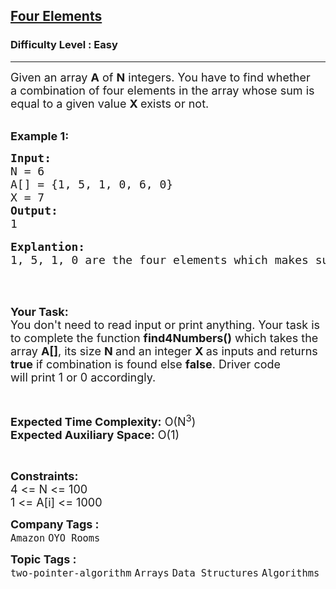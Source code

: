 <h2><a href="https://www.geeksforgeeks.org/problems/four-elements2452/1?page=1&category=Arrays&difficulty=Easy&status=unsolved&sortBy=submissions">Four Elements</a></h2><h3>Difficulty Level : Easy</h3><hr><div class="problems_problem_content__Xm_eO"><p><span style="font-size:18px">Given an array <strong>A</strong> of <strong>N</strong> integers. You have to&nbsp;find whether a&nbsp;combination of four elements in the array whose sum is equal to a given value <strong>X </strong>exists or not.</span><br>
&nbsp;</p>

<p><span style="font-size:18px"><strong>Example 1:</strong></span></p>

<pre><span style="font-size:18px"><strong>Input:</strong>
N = 6
A[] = {1, 5, 1, 0, 6, 0}
X = 7
<strong>Output:</strong>
1</span>

<span style="font-size:18px"><strong>Explantion:
</strong>1, 5, 1, 0 are the four elements which makes sum 7.</span></pre>

<p>&nbsp;</p>

<p><br>
<span style="font-size:18px"><strong>Your Task:&nbsp;&nbsp;</strong><br>
You don't need to read input or print anything. Your task is to complete the function&nbsp;<strong>find4Numbers()</strong>&nbsp;which takes the array <strong>A[]</strong>, its size <strong>N </strong>and an integer <strong>X&nbsp;</strong>as inputs and returns <strong>true</strong> if combination is found else <strong>false</strong>. Driver code will&nbsp;print 1 or 0 accordingly.</span></p>

<p>&nbsp;</p>

<p><span style="font-size:18px"><strong>Expected Time Complexity:</strong> O(N<sup>3</sup>)<br>
<strong>Expected Auxiliary Space:</strong> O(1)</span></p>

<p>&nbsp;</p>

<p><span style="font-size:18px"><strong>Constraints:</strong><br>
4 &lt;= N &lt;= 100<br>
1 &lt;= A[i] &lt;= 1000</span></p>
</div><p><span style=font-size:18px><strong>Company Tags : </strong><br><code>Amazon</code>&nbsp;<code>OYO Rooms</code>&nbsp;<br><p><span style=font-size:18px><strong>Topic Tags : </strong><br><code>two-pointer-algorithm</code>&nbsp;<code>Arrays</code>&nbsp;<code>Data Structures</code>&nbsp;<code>Algorithms</code>&nbsp;